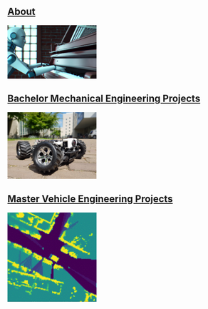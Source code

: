 ## [About](./about.md)
[<img src="/assets/img/about_banner_wide.png" alt="about_banner" width="200"/>](./about.md)
  
## [Bachelor Mechanical Engineering Projects](./bachelor.md)
[<img src="/assets/img/rover_av.png" alt="roverav" width="200"/>](./bachelor.md)

## [Master Vehicle Engineering Projects](./master.md)
[<img src="/assets/img/ogm_predictions.gif" alt="ogmpred" width="200"/>](./master.md)
